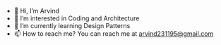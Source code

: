 - 👋 Hi, I’m Arvind
- 👀 I’m interested in Coding and Architecture
- 🌱 I’m currently learning Design Patterns
- 📫 How to reach me? You can reach me at arvind231195@gmail.com

<!---
Arvind2311/Arvind2311 is a ✨ special ✨ repository because its `README.md` (this file) appears on your GitHub profile.
You can click the Preview link to take a look at your changes.
--->
